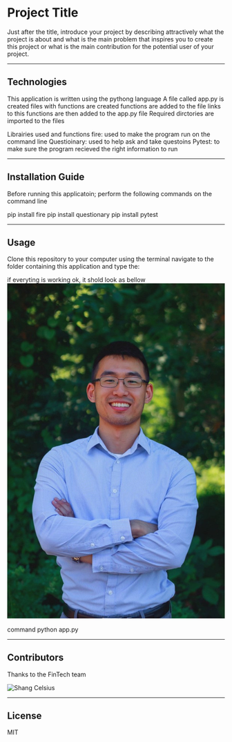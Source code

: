 # Project Title

Just after the title, introduce your project by describing attractively what the project is about and what is the main problem that inspires you to create this project or what is the main contribution for the potential user of your project.

---

## Technologies

This application is written using the pythong language
A file called app.py is created
files with functions are created 
functions are added to the file
links to this functions are then added to the app.py file
Required dirctories are imported to the files

Librairies used and functions
fire: used to make the program run on the command line
Questioinary: used to help ask and take questoins
Pytest: to make sure the program recieved the right information to run



---

## Installation Guide

Before running this applicatoin; perform the following commands on the command line

pip install fire 
pip install questionary
pip install pytest

---

## Usage

Clone this repository to your computer
using the terminal navigate to the folder containing this application 
and type the:

if everyting is working ok, it shold look as bellow
![Test_iMages](https://github.com/shangfii/FinTech_Test_Repository/blob/main/Test_iMages/andrew.png)

command python app.py 

---

## Contributors

Thanks to the FinTech team 

![Shang Celsius](https://www.linkedin.com/in/shang-celsius-302a446b)

---

## License

MIT
